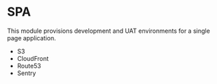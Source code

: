 # SPA

This module provisions development and UAT environments for a single page application.

* S3
* CloudFront
* Route53
* Sentry
